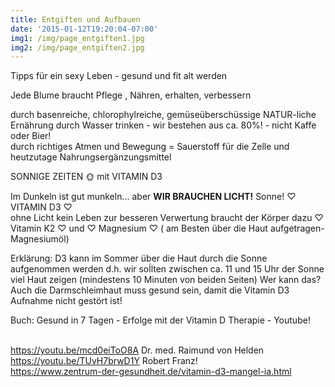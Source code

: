 ```yaml
---
title: Entgiften und Aufbauen
date: '2015-01-12T19:20:04-07:00'
img1: /img/page_entgiften1.jpg
img2: /img/page_entgiften2.jpg
---
```

Tipps für ein sexy Leben - gesund und fit alt werden

Jede Blume braucht Pflege ,
Nähren, erhalten, verbessern

durch basenreiche, chlorophylreiche, gemüseüberschüssige NATUR-liche Ernährung
durch Wasser trinken - wir bestehen aus ca. 80%! - nicht Kaffe oder Bier!\
durch richtiges Atmen und Bewegung = Sauerstoff für die Zelle und heutzutage Nahrungsergänzungsmittel 

SONNIGE ZEITEN 🌞 mit VITAMIN D3

Im Dunkeln ist gut munkeln... aber
**WIR BRAUCHEN LICHT!** Sonne! ♡ VITAMIN D3 ♡\
ohne Licht kein Leben zur besseren Verwertung braucht der Körper dazu ♡ Vitamin K2 ♡ und ♡ Magnesium ♡ ( am Besten über die Haut aufgetragen- Magnesiumöl)

Erklärung:
D3 kann im Sommer über die Haut durch die Sonne aufgenommen werden
d.h. wir soĺlten zwischen ca. 11 und 15 Uhr der Sonne viel Haut zeigen (mindestens 10 Minuten von beiden Seiten)
Wer kann das?\
Auch die Darmschleimhaut muss gesund sein, damit die Vitamin D3 Aufnahme nicht gestört ist!

Buch: Gesund in 7 Tagen - Erfolge mit der Vitamin D Therapie - Youtube!

\
https://youtu.be/mcd0eiToO8A Dr. med. Raimund von Helden\
https://youtu.be/TUvH7brwD1Y Robert Franz!\
https://www.zentrum-der-gesundheit.de/vitamin-d3-mangel-ia.html
